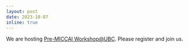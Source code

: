 ```yaml
---
layout: post
date: 2023-10-07 
inline: true
---
```

We are hosting [Pre-MICCAI Workshop@UBC](https://sites.google.com/view/pre-miccai-ubc/home). Please register and join us.